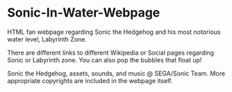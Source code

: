 # Sonic-In-Water-Webpage
HTML fan webpage regarding Sonic the Hedgehog and his most notorious water level, Labyrinth Zone.

There are different links to different Wikipedia or Social pages regarding Sonic or Labyrinth zone.
You can also pop the bubbles that float up!

Sonic the Hedgehog, assets, sounds, and music @ SEGA/Sonic Team.  More appropriate copyrights are included in the webpage itself.
